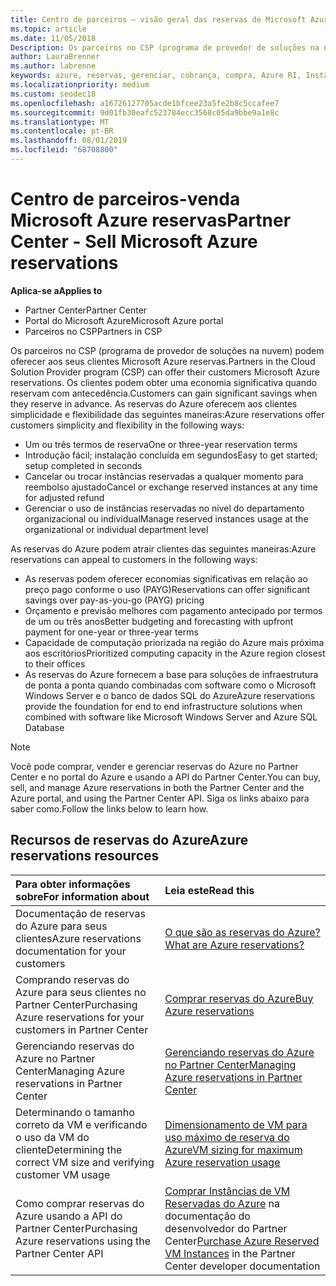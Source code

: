 ```yaml
---
title: Centro de parceiros – visão geral das reservas de Microsoft Azure | Centro de parceiros
ms.topic: article
ms.date: 11/05/2018
Description: Os parceiros no CSP (programa de provedor de soluções na nuvem) podem oferecer aos seus clientes Microsoft Azure reservas.
author: LauraBrenner
ms.author: labrenne
keywords: azure, reservas, gerenciar, cobrança, compra, Azure RI, Instâncias Reservadas do Azure
ms.localizationpriority: medium
ms.custom: seodec18
ms.openlocfilehash: a16726127705acde1bfcee23a5fe2b8c5ccafee7
ms.sourcegitcommit: 9d01fb30eafc523784ecc3568c05da9bbe9a1e8c
ms.translationtype: MT
ms.contentlocale: pt-BR
ms.lasthandoff: 08/01/2019
ms.locfileid: "68708800"
---
```

# <a name="partner-center---sell-microsoft-azure-reservations"></a><span data-ttu-id="e7bf3-104">Centro de parceiros-venda Microsoft Azure reservas</span><span class="sxs-lookup"><span data-stu-id="e7bf3-104">Partner Center - Sell Microsoft Azure reservations</span></span>

<!--Maggie, 12/7/18 - Added "Partner Center" to metadata title and H1 title as per Catherine Watson in bug #19868631-->

<span data-ttu-id="e7bf3-105">**Aplica-se a**</span><span class="sxs-lookup"><span data-stu-id="e7bf3-105">**Applies to**</span></span>

- <span data-ttu-id="e7bf3-106">Partner Center</span><span class="sxs-lookup"><span data-stu-id="e7bf3-106">Partner Center</span></span>
- <span data-ttu-id="e7bf3-107">Portal do Microsoft Azure</span><span class="sxs-lookup"><span data-stu-id="e7bf3-107">Microsoft Azure portal</span></span>
- <span data-ttu-id="e7bf3-108">Parceiros no CSP</span><span class="sxs-lookup"><span data-stu-id="e7bf3-108">Partners in CSP</span></span>

<span data-ttu-id="e7bf3-109">Os parceiros no CSP (programa de provedor de soluções na nuvem) podem oferecer aos seus clientes Microsoft Azure reservas.</span><span class="sxs-lookup"><span data-stu-id="e7bf3-109">Partners in the Cloud Solution Provider program (CSP) can offer their customers Microsoft Azure reservations.</span></span> <span data-ttu-id="e7bf3-110">Os clientes podem obter uma economia significativa quando reservam com antecedência.</span><span class="sxs-lookup"><span data-stu-id="e7bf3-110">Customers can gain significant savings when they reserve in advance.</span></span> <span data-ttu-id="e7bf3-111">As reservas do Azure oferecem aos clientes simplicidade e flexibilidade das seguintes maneiras:</span><span class="sxs-lookup"><span data-stu-id="e7bf3-111">Azure reservations offer customers simplicity and flexibility in the following ways:</span></span>

- <span data-ttu-id="e7bf3-112">Um ou três termos de reserva</span><span class="sxs-lookup"><span data-stu-id="e7bf3-112">One or three-year reservation terms</span></span>
- <span data-ttu-id="e7bf3-113">Introdução fácil; instalação concluída em segundos</span><span class="sxs-lookup"><span data-stu-id="e7bf3-113">Easy to get started; setup completed in seconds</span></span>
- <span data-ttu-id="e7bf3-114">Cancelar ou trocar instâncias reservadas a qualquer momento para reembolso ajustado</span><span class="sxs-lookup"><span data-stu-id="e7bf3-114">Cancel or exchange reserved instances at any time for adjusted refund</span></span>
- <span data-ttu-id="e7bf3-115">Gerenciar o uso de instâncias reservadas no nível do departamento organizacional ou individual</span><span class="sxs-lookup"><span data-stu-id="e7bf3-115">Manage reserved instances usage at the organizational or individual department level</span></span> 

<span data-ttu-id="e7bf3-116">As reservas do Azure podem atrair clientes das seguintes maneiras:</span><span class="sxs-lookup"><span data-stu-id="e7bf3-116">Azure reservations can appeal to customers in the following ways:</span></span>

- <span data-ttu-id="e7bf3-117">As reservas podem oferecer economias significativas em relação ao preço pago conforme o uso (PAYG)</span><span class="sxs-lookup"><span data-stu-id="e7bf3-117">Reservations can offer significant savings over pay-as-you-go (PAYG) pricing</span></span>
- <span data-ttu-id="e7bf3-118">Orçamento e previsão melhores com pagamento antecipado por termos de um ou três anos</span><span class="sxs-lookup"><span data-stu-id="e7bf3-118">Better budgeting and forecasting with upfront payment for one-year or three-year terms</span></span>
- <span data-ttu-id="e7bf3-119">Capacidade de computação priorizada na região do Azure mais próxima aos escritórios</span><span class="sxs-lookup"><span data-stu-id="e7bf3-119">Prioritized computing capacity in the Azure region closest to their offices</span></span>
- <span data-ttu-id="e7bf3-120">As reservas do Azure fornecem a base para soluções de infraestrutura de ponta a ponta quando combinadas com software como o Microsoft Windows Server e o banco de dados SQL do Azure</span><span class="sxs-lookup"><span data-stu-id="e7bf3-120">Azure reservations provide the foundation for end to end infrastructure solutions when combined with software like Microsoft Windows Server and Azure SQL Database</span></span>

>[!NOTE]
> <span data-ttu-id="e7bf3-121">Você pode comprar, vender e gerenciar reservas do Azure no Partner Center e no portal do Azure e usando a API do Partner Center.</span><span class="sxs-lookup"><span data-stu-id="e7bf3-121">You can buy, sell, and manage Azure reservations in both the Partner Center and the Azure portal, and using the Partner Center API.</span></span> <span data-ttu-id="e7bf3-122">Siga os links abaixo para saber como.</span><span class="sxs-lookup"><span data-stu-id="e7bf3-122">Follow the links below to learn how.</span></span>

## <a name="azure-reservations-resources"></a><span data-ttu-id="e7bf3-123">Recursos de reservas do Azure</span><span class="sxs-lookup"><span data-stu-id="e7bf3-123">Azure reservations resources</span></span>

|<span data-ttu-id="e7bf3-124">**Para obter informações sobre**</span><span class="sxs-lookup"><span data-stu-id="e7bf3-124">**For information about**</span></span>   |<span data-ttu-id="e7bf3-125">**Leia este**</span><span class="sxs-lookup"><span data-stu-id="e7bf3-125">**Read this**</span></span>    |
|:-----------------------------|:-----------------|
| <span data-ttu-id="e7bf3-126">Documentação de reservas do Azure para seus clientes</span><span class="sxs-lookup"><span data-stu-id="e7bf3-126">Azure reservations documentation for your customers</span></span> | [<span data-ttu-id="e7bf3-127">O que são as reservas do Azure?</span><span class="sxs-lookup"><span data-stu-id="e7bf3-127">What are Azure reservations?</span></span>](https://docs.microsoft.com/azure/billing/billing-save-compute-costs-reservations)
|<span data-ttu-id="e7bf3-128">Comprando reservas do Azure para seus clientes no Partner Center</span><span class="sxs-lookup"><span data-stu-id="e7bf3-128">Purchasing Azure reservations for your customers in Partner Center</span></span>   |[<span data-ttu-id="e7bf3-129">Comprar reservas do Azure</span><span class="sxs-lookup"><span data-stu-id="e7bf3-129">Buy Azure reservations</span></span>](azure-reservations-buying.md)
|<span data-ttu-id="e7bf3-130">Gerenciando reservas do Azure no Partner Center</span><span class="sxs-lookup"><span data-stu-id="e7bf3-130">Managing Azure reservations in Partner Center</span></span> | [<span data-ttu-id="e7bf3-131">Gerenciando reservas do Azure no Partner Center</span><span class="sxs-lookup"><span data-stu-id="e7bf3-131">Managing Azure reservations in Partner Center</span></span>](azure-reservations-manage.md)
|<span data-ttu-id="e7bf3-132">Determinando o tamanho correto da VM e verificando o uso da VM do cliente</span><span class="sxs-lookup"><span data-stu-id="e7bf3-132">Determining the correct VM size and verifying customer VM usage</span></span>   |[<span data-ttu-id="e7bf3-133">Dimensionamento de VM para uso máximo de reserva do Azure</span><span class="sxs-lookup"><span data-stu-id="e7bf3-133">VM sizing for maximum Azure reservation usage</span></span>](azure-usage.md)   |
|<span data-ttu-id="e7bf3-134">Como comprar reservas do Azure usando a API do Partner Center</span><span class="sxs-lookup"><span data-stu-id="e7bf3-134">Purchasing Azure reservations using the Partner Center API</span></span> | <span data-ttu-id="e7bf3-135">[Comprar Instâncias de VM Reservadas do Azure](https://docs.microsoft.com/partner-center/develop/purchase-azure-reservations) na documentação do desenvolvedor do Partner Center</span><span class="sxs-lookup"><span data-stu-id="e7bf3-135">[Purchase Azure Reserved VM Instances](https://docs.microsoft.com/partner-center/develop/purchase-azure-reservations) in the Partner Center developer documentation</span></span>
